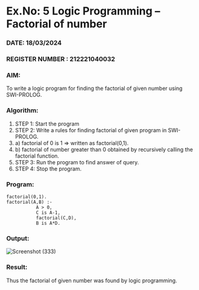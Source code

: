 # Ex.No: 5   Logic Programming – Factorial of number   
### DATE: 18/03/2024                                                                         
### REGISTER NUMBER : 212221040032
### AIM: 
To  write  a logic program for finding the factorial of given number using SWI-PROLOG. 
### Algorithm:
1. STEP 1: Start the program
2. STEP 2:  Write a rules for finding factorial of given program in SWI-PROLOG.
3.   a)	factorial of 0 is 1 => written as factorial(0,1).
4.   b)	factorial of number greater than 0 obtained by recursively calling the factorial    function.
5. STEP 3: Run the program  to find answer of  query.
6. STEP 4: Stop the program.

### Program:
```
factorial(0,1).
factorial(A,B) :-  
           A > 0, 
           C is A-1,
           factorial(C,D),
           B is A*D.
```
### Output:
![Screenshot (333)](https://github.com/chgeethika/AI_Lab_2023-24/assets/142209368/d925111d-9ee9-472f-b300-23c234569100)




### Result:
Thus the factorial of given number was found by logic programming. 
